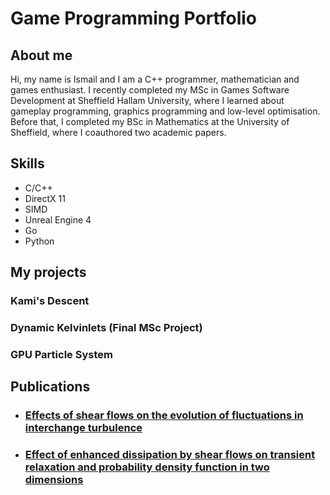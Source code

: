 # Game Programming Portfolio

## About me
Hi, my name is Ismail and I am a C++ programmer, mathematician and games enthusiast. I recently completed my MSc in Games Software Development at Sheffield Hallam University, where I learned about gameplay programming, graphics programming and low-level optimisation. Before that, I completed my BSc in Mathematics at the University of Sheffield, where I coauthored two academic papers.

## Skills
* C/C++
* DirectX 11
* SIMD
* Unreal Engine 4
* Go
* Python

## My projects
### Kami's Descent
### Dynamic Kelvinlets (Final MSc Project)
### GPU Particle System

## Publications
* ### [Effects of shear flows on the evolution of fluctuations in interchange turbulence](https://aip.scitation.org/doi/10.1063/1.5006287)
* ### [Effect of enhanced dissipation by shear flows on transient relaxation and probability density function in two dimensions](https://aip.scitation.org/doi/10.1063/1.5003014)
